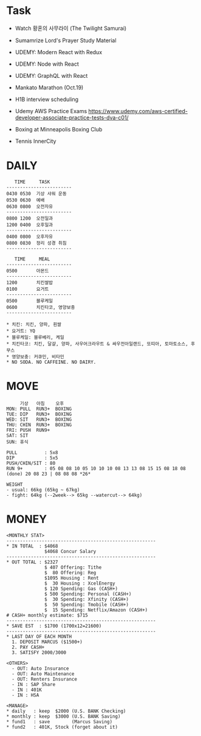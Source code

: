 # Task
* Watch 황혼의 사무라이 (The Twilight Samurai)
* Sumamrize Lord's Prayer Study Material
* UDEMY: Modern React with Redux
* UDEMY: Node with React
* UDEMY: GraphQL with React

* Mankato Marathon (Oct.19)
* H1B interview scheduling
* Udemy AWS Practice Exams https://www.udemy.com/aws-certified-developer-associate-practice-tests-dva-c01/
* Boxing at Minneapolis Boxing Club
* Tennis InnerCity

# DAILY
  ```
     TIME     TASK
  ------------------------
  0430 0530  기상 샤워 운동
  0530 0630  예배
  0630 0800  오전자유
  ------------------------
  0800 1200  오전일과
  1200 0400  오후일과
  ------------------------
  0400 0800  오후자유
  0800 0830  정리 성경 취침     
  ------------------------
  ```
  ```
     TIME     MEAL
  ------------------------
  0500       아몬드
  ------------------------
  1200       치킨쌀밥
  0100       요거트
  ------------------------
  0500       블루케일
  0600       치킨타코, 영양보충
  ------------------------
  
  * 치킨: 치킨, 양파, 흰쌀
  * 요거트: YQ
  * 블루케일: 블루베리, 케일
  * 치킨타코: 치킨, 달걀, 양파, 사우어크라우트 & 싸우전아일랜드, 또띠아, 토마토소스, 후무스
  * 영양보충: 커큐민, 비타민
  * NO SODA. NO CAFFEINE. NO DAIRY.
  ```

# MOVE
  ```
       기상   아침    오후
  MON: PULL  RUN3+  BOXING
  TUE: DIP   RUN3+  BOXING
  WED: SIT   RUN3+  BOXING
  THU: CHIN  RUN3+  BOXING
  FRI: PUSH  RUN9+
  SAT: SIT
  SUN: 휴식
  
  PULL          : 5x8
  DIP           : 5x5
  PUSH/CHIN/SIT : 80
  RUN 9+        : 05 08 08 10 05 10 10 10 08 13 13 08 15 15 08 18 08 (done) 20 08 23 | 08 08 08 *26*
  
  WEIGHT
  - usual: 66kg (65kg ~ 67kg)
  - fight: 64kg (--2week--> 65kg --watercut--> 64kg)
  ```
  
# MONEY
```
<MONTHLY STAT>
-------------------------------------------------------
* IN TOTAL  : $4068
              $4068 Concur Salary
-------------------------------------------------------
* OUT TOTAL : $2327
              $ 407 Offering: Tithe
              $  80 Offering: Reg
              $1095 Housing : Rent
              $  30 Housing : XcelEnergy
              $ 120 Spending: Gas (CASH+)
              $ 500 Spending: Personal (CASH+)
              $  30 Spending: Xfinity (CASH+)
              $  50 Spending: Tmobile (CASH+)
              $  15 Spending: Netflix/Amazon (CASH+)
# CASH+ monthly estimate: $715
-------------------------------------------------------
* SAVE EST  : $1700 (1700x12=21600)
-------------------------------------------------------
* LAST DAY OF EACH MONTH
  1. DEPOSIT MARCUS ($1500+)
  2. PAY CASH+
  3. SATISFY 2000/3000
              
<OTHERS>
  - OUT: Auto Insurance
  - OUT: Auto Maintenance
  - OUT: Renters Insurance
  - IN : SAP Share
  - IN : 401K
  - IN : HSA

<MANAGE>
* daily   : keep  $2000 (U.S. BANK Checking)
* monthly : keep  $3000 (U.S. BANK Saving)
* fund1   : save        (Marcus Saving)
* fund2   : 401K, Stock (forget about it)
```
